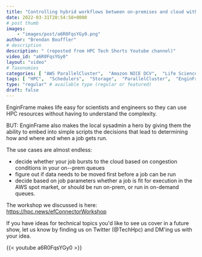 ```yaml
---
title: "Controlling hybrid workflows between on-premises and cloud with EnginFrame"
date: 2022-03-31T20:54:58+0000
# post thumb
images:
    - "images/post/a6R0FqsYGy0.png"
author: "Brendan Bouffler"
# description
description: " (reposted from HPC Tech Shorts Youtube channel)"
video_id: "a6R0FqsYGy0"
layout: "video"
# Taxonomies
categories: [ "AWS ParallelCluster",  "Amazon NICE DCV",  "Life Sciences", ]
tags: [ "HPC",  "Schedulers",  "Storage",  "ParallelCluster",  "EnginFrame",  "Covid-19",  "on-premises",  "virtualization",  "High Performance Computing",  "on-prem",  "EC2",  "GPUs",  "vizualization",  "slurm",  "scripting",  "CPUs",  "hybrid",  "cloud",  "DCV",  "Lustre",  "techshorts", ]
type: "regular" # available type (regular or featured)
draft: false
---
```


EnginFrame makes life easy for scientists and engineers so they can use HPC resources without having to understand the complexity.

BUT: EnginFrame also makes the local sysadmin a hero by giving them the ability to embed into simple scripts the decisions that lead to determining how and where and when a job gets run.

The use cases are almost endless:

* decide whether your job bursts to the cloud based on congestion conditions in your on--prem queues
* figure out if data needs to be moved first before a job can be run
* decide based on job parameters whether a job is fit for execution in the AWS spot market, or should be run on-prem, or run in on-demand queues.

The workshop we discussed is here: https://hpc.news/efConnectorWorkshop

If you have ideas for technical topics you'd like to see us cover in a future show, let us know by finding us on Twitter (@TechHpc) and DM'ing us with your idea.

{{< youtube a6R0FqsYGy0 >}}